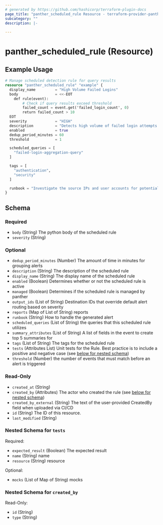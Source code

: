 ```yaml
---
# generated by https://github.com/hashicorp/terraform-plugin-docs
page_title: "panther_scheduled_rule Resource - terraform-provider-panther"
subcategory: ""
description: |-
  
---
```


# panther_scheduled_rule (Resource)



## Example Usage

```terraform
# Manage scheduled detection rule for query results
resource "panther_scheduled_rule" "example" {
  display_name         = "High Volume Failed Logins"
  body                 = <<-EOT
    def rule(event):
        # Check if query results exceed threshold
        failed_count = event.get('failed_login_count', 0)
        return failed_count > 10
  EOT
  severity             = "HIGH"
  description          = "Detects high volume of failed login attempts from scheduled query"
  enabled              = true
  dedup_period_minutes = 60
  threshold            = 1

  scheduled_queries = [
    "failed-login-aggregation-query"
  ]

  tags = [
    "authentication",
    "security"
  ]

  runbook = "Investigate the source IPs and user accounts for potential brute force attacks"
}
```

<!-- schema generated by tfplugindocs -->
## Schema

### Required

- `body` (String) The python body of the scheduled rule
- `severity` (String)

### Optional

- `dedup_period_minutes` (Number) The amount of time in minutes for grouping alerts
- `description` (String) The description of the scheduled rule
- `display_name` (String) The display name of the scheduled rule
- `enabled` (Boolean) Determines whether or not the scheduled rule is active
- `managed` (Boolean) Determines if the scheduled rule is managed by panther
- `output_ids` (List of String) Destination IDs that override default alert routing based on severity
- `reports` (Map of List of String) reports
- `runbook` (String) How to handle the generated alert
- `scheduled_queries` (List of String) the queries that this scheduled rule utilizes
- `summary_attributes` (List of String) A list of fields in the event to create top 5 summaries for
- `tags` (List of String) The tags for the scheduled rule
- `tests` (Attributes List) Unit tests for the Rule. Best practice is to include a positive and negative case (see [below for nested schema](#nestedatt--tests))
- `threshold` (Number) the number of events that must match before an alert is triggered

### Read-Only

- `created_at` (String)
- `created_by` (Attributes) The actor who created the rule (see [below for nested schema](#nestedatt--created_by))
- `created_by_external` (String) The text of the user-provided CreatedBy field when uploaded via CI/CD
- `id` (String) The ID of this resource.
- `last_modified` (String)

<a id="nestedatt--tests"></a>
### Nested Schema for `tests`

Required:

- `expected_result` (Boolean) The expected result
- `name` (String) name
- `resource` (String) resource

Optional:

- `mocks` (List of Map of String) mocks


<a id="nestedatt--created_by"></a>
### Nested Schema for `created_by`

Read-Only:

- `id` (String)
- `type` (String)

